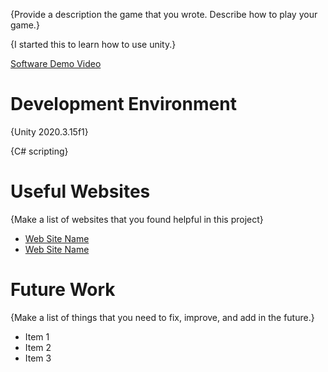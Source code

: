 {Provide a description the game that you wrote. Describe how to play your game.}

{I started this to learn how to use unity.}


[Software Demo Video](http://youtube.link.goes.here)

# Development Environment

{Unity 2020.3.15f1}

{C# scripting}

# Useful Websites

{Make a list of websites that you found helpful in this project}
* [Web Site Name](http://url.link.goes.here)
* [Web Site Name](http://url.link.goes.here)

# Future Work

{Make a list of things that you need to fix, improve, and add in the future.}
* Item 1
* Item 2
* Item 3
